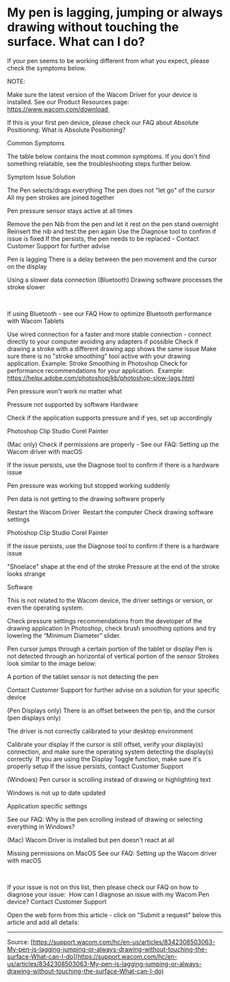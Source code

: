 # My pen is lagging, jumping or always drawing without touching the surface. What can I do?

If your pen seems to be working different from what you expect, please check the symptoms below.  


NOTE: 




Make sure the latest version of the Wacom Driver for your device is installed. See our Product Resources page: https://www.wacom.com/download 

If this is your first pen device, please check our FAQ about Absolute Positioning: What is Absolute Positioning? 


Common Symptoms


The table below contains the most common symptoms. If you don't find something relatable, see the troubleshooting steps further below. 



Symptom
Issue
Solution




The Pen selects/drags everything
The pen does not "let go" of the cursor
All my pen strokes are joined together


Pen pressure sensor stays active at all times


Remove the pen Nib from the pen and let it rest on the pen stand overnight
Reinsert the nib and test the pen again
Use the Diagnose tool to confirm if issue is fixed
If the persists, the pen needs to be replaced - Contact Customer Support for further advise
 






Pen is lagging
There is a delay between the pen movement and the cursor on the display




Using a slower data connection (Bluetooth)
Drawing software processes the stroke slower



 



If using Bluetooth - see our FAQ How to optimize Bluetooth performance with Wacom Tablets

Use wired connection for a faster and more stable connection - connect directly to your computer avoiding any adapters if possible
Check if drawing a stroke with a different drawing app shows the same issue
Make sure there is no "stroke smoothing" tool active with your drawing application. Example: Stroke Smoothing in Photoshop
Check for performance recommendations for your application. 
Example: https://helpx.adobe.com/photoshop/kb/photoshop-slow-lags.html








Pen pressure won't work no matter what



Pressure not supported by software
Hardware




Check if the application supports pressure and if yes, set up accordingly

Photoshop
Clip Studio
Corel Painter


(Mac only) Check if permissions are properly - See our FAQ: Setting up the Wacom driver with macOS

If the issue persists, use the Diagnose tool to confirm if there is a hardware issue







Pen pressure was working but stopped working suddenly




Pen data is not getting to the drawing software properly



Restart the Wacom Driver 
Restart the computer
Check drawing software settings

Photoshop
Clip Studio
Corel Painter


If the issue persists, use the Diagnose tool to confirm if there is a hardware issue






"Shoelace" shape at the end of the stroke
Pressure at the end of the stroke looks strange


Software



This is not related to the Wacom device, the driver settings or version, or even the operating system.

Check pressure settings recommendations from the developer of the drawing application
In Photoshop, check brush smoothing options and try lowering the “Minimum Diameter” slider.






Pen cursor jumps through a certain portion of the tablet or display
Pen is not detected through an horizontal of vertical portion of the sensor
Strokes look similar to the image below:



A portion of the tablet sensor is not detecting the pen


Contact Customer Support for further advise on a solution for your specific device






(Pen Displays only) There is an offset between the pen tip, and the cursor (pen displays only)





The driver is not correctly calibrated to your desktop environment



Calibrate your display
If the cursor is still offset, verify your display(s) connection, and make sure the operating system detecting the display(s) correctly 
If you are using the Display Toggle function, make sure it's properly setup
If the issue persists, contact Customer Support 







(Windows) Pen cursor is scrolling instead of drawing or highlighting text





Windows is not up to date updated


Application specific settings

See our FAQ: Why is the pen scrolling instead of drawing or selecting everything in Windows?





(Mac) Wacom Driver is installed but pen doesn't react at all


Missing permissions on MacOS
See our FAQ: Setting up the Wacom driver with macOS






 


If your issue is not on this list, then please check our FAQ on how to diagnose your issue:  How can I diagnose an issue with my Wacom Pen device?
Contact Customer Support


Open the web form from this article - click on "Submit a request" below this article and add all details:

---
Source: [https://support.wacom.com/hc/en-us/articles/8342308503063-My-pen-is-lagging-jumping-or-always-drawing-without-touching-the-surface-What-can-I-do](https://support.wacom.com/hc/en-us/articles/8342308503063-My-pen-is-lagging-jumping-or-always-drawing-without-touching-the-surface-What-can-I-do)

